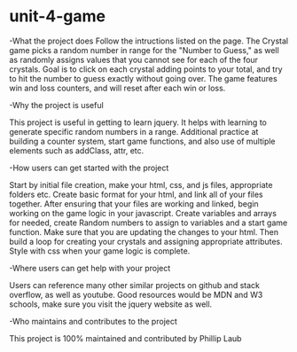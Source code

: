 # unit-4-game

-What the project does
Follow the intructions listed on the page. The Crystal game picks a random number in range for the "Number to Guess," as well as randomly assigns values that you cannot see for each of the four crystals. Goal is to click on each crystal adding points to your total, and try to hit the number to guess exactly without going over. The game features win and loss counters, and will reset after each win or loss.


-Why the project is useful

This project is useful in getting to learn jquery. It helps with learning to generate specific random numbers in a range. Additional practice at building a counter system, start game functions, and also use of multiple elements such as addClass, attr, etc.

-How users can get started with the project

Start by initial file creation, make your html, css, and js files, appropriate folders etc. Create basic format for your html, and link all of your files together. After ensuring that your files are working and linked, begin working on the game logic in your javascript. Create variables and arrays for needed, create Random numbers to assign to variables and a start game function. Make sure that you are updating the changes to your html. Then build a loop for creating your crystals and assigning appropriate attributes. Style with css when your game logic is complete.

-Where users can get help with your project

Users can reference many other similar projects on github and stack overflow, as well as youtube. Good resources would be MDN and W3 schools, make sure you visit the jquery website as well. 

-Who maintains and contributes to the project

This project is 100% maintained and contributed by Phillip Laub